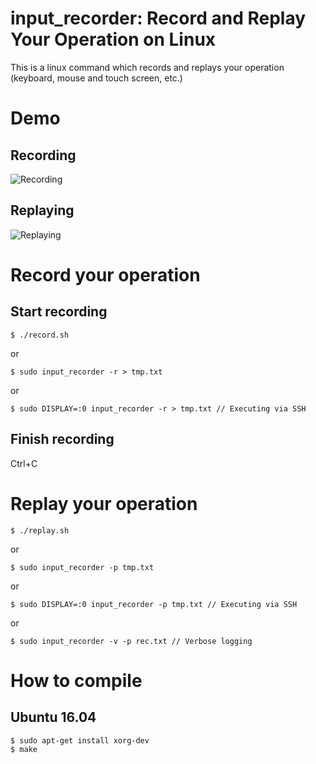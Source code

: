 # input_recorder: Record and Replay Your Operation on Linux

This is a linux command which records and replays your operation (keyboard, mouse and touch screen, etc.)

# Demo

## Recording

![Recording](./images/record.gif)

## Replaying

![Replaying](./images/replay.gif)

# Record your operation

## Start recording

```
$ ./record.sh
```

or

```
$ sudo input_recorder -r > tmp.txt
```

or

```
$ sudo DISPLAY=:0 input_recorder -r > tmp.txt // Executing via SSH
```

## Finish recording

Ctrl+C

# Replay your operation

```
$ ./replay.sh
```

or

```
$ sudo input_recorder -p tmp.txt
```

or

```
$ sudo DISPLAY=:0 input_recorder -p tmp.txt // Executing via SSH
```

or

```
$ sudo input_recorder -v -p rec.txt // Verbose logging
```

# How to compile

## Ubuntu 16.04

```
$ sudo apt-get install xorg-dev
$ make
```

